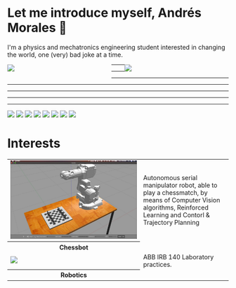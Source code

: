 # Let me introduce myself, Andrés Morales 👋
I'm a physics and mechatronics engineering student interested in changing the world, one (very) bad joke at a time. 

<div style = "display: block" >
<img style="margin-bottom: 20px" src = "https://github-readme-stats.vercel.app/api?username=mora200217&theme=radical" align = "left" width = "47%"/> 
<img src = "https://github-readme-stats.vercel.app/api/top-langs/?username=mora200217&layout=compact" align = "right" width = "47%"/> 
</div>

<hr>
<hr>
<hr>
<hr>
<hr>
<hr>
<hr>

<div>

<img src = "https://img.shields.io/badge/c++-%2300599C.svg?style=for-the-badge&logo=c%2B%2B&logoColor=white" /> 
<img src = "https://img.shields.io/badge/python-3670A0?style=for-the-badge&logo=python&logoColor=ffdd54" /> 
<img src = "https://img.shields.io/badge/ruby-%23CC342D.svg?style=for-the-badge&logo=ruby&logoColor=white" /> 
<img src = "https://img.shields.io/badge/javascript-%23323330.svg?style=for-the-badge&logo=javascript&logoColor=%23F7DF1E" /> 
<img src = "https://img.shields.io/badge/java-%23ED8B00.svg?style=for-the-badge&logo=java&logoColor=white" /> 
<img src = "https://img.shields.io/badge/html5-%23E34F26.svg?style=for-the-badge&logo=html5&logoColor=white" /> 
<img src = "https://img.shields.io/badge/css3-%231572B6.svg?style=for-the-badge&logo=css3&logoColor=white" /> 
<img src = "https://img.shields.io/badge/c-%2300599C.svg?style=for-the-badge&logo=c&logoColor=white" /> 

</div>




<h1> Interests </h1> 
<table>
  <tr>
    <td width = "60%">
      <img width = "100%" src = "https://github.com/mora200217/mora200217/blob/main/WhatsApp%20Image%202022-08-18%20at%202.31.11%20PM.jpeg" />   
    </td>
    <td> 
Autonomous serial manipulator robot, able to play a chessmatch, by means of Computer Vision algorithms, Reinforced Learning and Contorl & Trajectory Planning
    </td>
  </tr>
    <tr>
    <th>
      Chessbot
    </th>
  </tr>
  
  <tr>
    <td width = "60%">
      <img width = "100%" src = "https://github.com/mora200217/mora200217/blob/main/ezgif-1-f322e576f1.gif" />   
    </td>
    <td> 
ABB IRB 140 Laboratory practices.
    </td>
  </tr>
    <tr>
    <th>
      Robotics
    </th>
  </tr>
  </table> 


</ul> 
<!--
**mora200217/mora200217** is a ✨ _special_ ✨ repository because its `README.md` (this file) appears on your GitHub profile.

Here are some ideas to get you started:

- 🔭 I’m currently working on ...
- 🌱 I’m currently learning ...
- 👯 I’m looking to collaborate on ...
- 🤔 I’m looking for help with ...
- 💬 Ask me about ...
- 📫 How to reach me: ...
- 😄 Pronouns: ...
- ⚡ Fun fact: ...
-->
